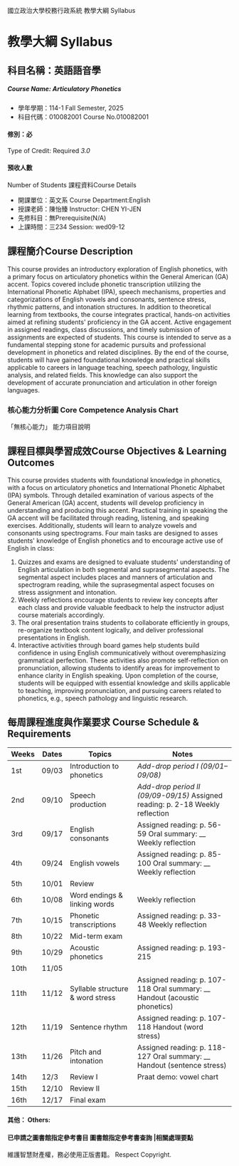 國立政治大學校務行政系統 教學大綱 Syllabus
# 教學大綱 Syllabus
##  科目名稱：英語語音學 
#####  Course Name: Articulatory Phonetics
  * 學年學期：114-1 Fall Semester, 2025 
  * 科目代碼：010082001 Course No.010082001
#### 修別：必
Type of Credit: Required 
_3.0_
#### 預收人數
Number of Students
課程資料Course Details
  * 開課單位：英文系 Course Department:English 
  * 授課老師：陳怡臻 Instructor: CHEN YI-JEN 
  * 先修科目：無Prerequisite(N/A)
  * 上課時間：三234 Session: wed09-12
##  課程簡介Course Description
This course provides an introductory exploration of English phonetics, with a primary focus on articulatory phonetics within the General American (GA) accent. Topics covered include phonetic transcription utilizing the International Phonetic Alphabet (IPA), speech mechanisms, properties and categorizations of English vowels and consonants, sentence stress, rhythmic patterns, and intonation structures.
In addition to theoretical learning from textbooks, the course integrates practical, hands-on activities aimed at refining students' proficiency in the GA accent. Active engagement in assigned readings, class discussions, and timely submission of assignments are expected of students.
This course is intended to serve as a fundamental stepping stone for academic pursuits and professional development in phonetics and related disciplines. By the end of the course, students will have gained foundational knowledge and practical skills applicable to careers in language teaching, speech pathology, linguistic analysis, and related fields. This knowledge can also support the development of accurate pronunciation and articulation in other foreign languages.
###  核心能力分析圖 Core Competence Analysis Chart
「無核心能力」 
能力項目說明
##  課程目標與學習成效Course Objectives & Learning Outcomes 
This course provides students with foundational knowledge in phonetics, with a focus on articulatory phonetics and International Phonetic Alphabet (IPA) symbols. Through detailed examination of various aspects of the General American (GA) accent, students will develop proficiency in understanding and producing this accent. Practical training in speaking the GA accent will be facilitated through reading, listening, and speaking exercises. Additionally, students will learn to analyze vowels and consonants using spectrograms.
Four main tasks are designed to asses students' knowledge of English phonetics and to encourage active use of English in class:
1. Quizzes and exams are designed to evaluate students' understanding of English articulation in both segmental and suprasegmental aspects. The segmental aspect includes places and manners of articulation and spectrogram reading, while the suprasegmental aspect focuses on stress assignment and intonation.
2. Weekly reflections encourage students to review key concepts after each class and provide valuable feedback to help the instructor adjust course materials accordingly.
3. The oral presentation trains students to collaborate efficiently in groups, re-organize textbook content logically, and deliver professional presentations in English.
4. Interactive activities through board games help students build confidence in using English communicatively without overemphasizing grammatical perfection. These activities also promote self-reflection on pronunciation, allowing students to identify areas for improvement to enhance clarity in English speaking.
Upon completion of the course, students will be equipped with essential knowledge and skills applicable to teaching, improving pronunciation, and pursuing careers related to phonetics, e.g., speech pathology and linguistic research.
##  每周課程進度與作業要求 Course Schedule & Requirements
Weeks |  Dates |  Topics |  Notes  
---|---|---|---  
1st |  09/03 |  Introduction to phonetics |  _Add-drop period I (09/01–09/08)_  
2nd |  09/10 |  Speech production |  _Add-drop period II (09/09-09/15)_ Assigned reading: p. 2-18 Weekly reflection  
3rd |  09/17 |  English consonants |  Assigned reading: p. 56-59 Oral summary: __ Weekly reflection  
4th |  09/24 |  English vowels |  Assigned reading: p. 85-100 Oral summary: __ Weekly reflection  
5th |  10/01 |  Review |   
6th |  10/08 |  Word endings & linking words |  Weekly reflection  
7th |  10/15 |  Phonetic transcriptions |  Assigned reading: p. 33-48 Weekly reflection  
8th |  10/22 |  Mid-term exam |   
9th |  10/29 |  Acoustic phonetics |  Assigned reading: p. 193-215  
10th |  11/05  
11th |  11/12 |  Syllable structure & word stress |  Assigned reading: p. 107-118 Oral summary: __ Handout (acoustic phonetics)  
12th |  11/19 |  Sentence rhythm |  Assigned reading: p. 107-118 Handout (word stress)  
13th |  11/26 |  Pitch and intonation |  Assigned reading: p. 118-127 Oral summary: __ Handout (sentence stress)  
14th |  12/3 |  Review I |  Praat demo: vowel chart  
15th |  12/10 |  Review II |   
16th |  12/17 |  Final exam |   
####  其他： Others:
####  已申請之圖書館指定參考書目  圖書館指定參考書查詢 |相關處理要點
維護智慧財產權，務必使用正版書籍。 Respect Copyright.